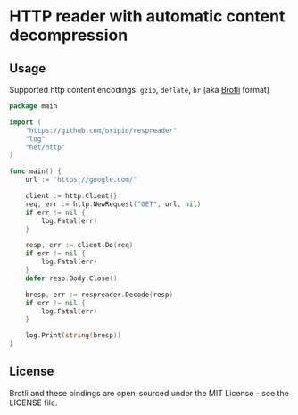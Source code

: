 # HTTP reader with automatic content decompression 

Usage
---

Supported http content encodings: `gzip`, `deflate`, `br` (aka [Brotli](https://en.wikipedia.org/wiki/Brotli) format)

```go
package main

import (
	"https://github.com/oripio/respreader"
	"log"
	"net/http"
)

func main() {
	url := "https://google.com/"

	client := http.Client{}
	req, err := http.NewRequest("GET", url, nil)
	if err != nil {
		log.Fatal(err)
	}

	resp, err := client.Do(req)
	if err != nil {
		log.Fatal(err)
	}
	defer resp.Body.Close()

	bresp, err := respreader.Decode(resp)
	if err != nil {
		log.Fatal(err)
	}

	log.Print(string(bresp))
}

```

License
---

Brotli and these bindings are open-sourced under the MIT License - see the LICENSE file.
